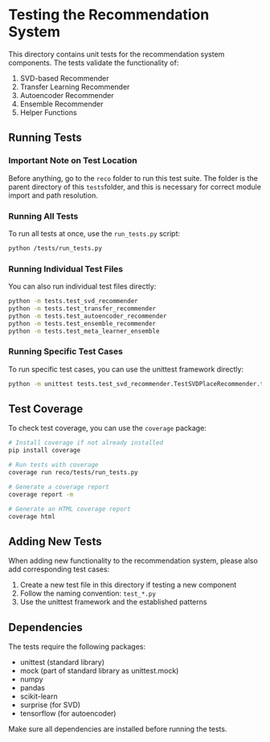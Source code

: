 # Testing the Recommendation System

This directory contains unit tests for the recommendation system components. The tests validate the functionality of:

1. SVD-based Recommender
2. Transfer Learning Recommender
3. Autoencoder Recommender
4. Ensemble Recommender
5. Helper Functions

## Running Tests

### Important Note on Test Location

Before anything, go to the `reco` folder to run this test suite. The folder is the parent directory of this `tests`folder, and this is necessary for correct module import and path resolution.

### Running All Tests

To run all tests at once, use the `run_tests.py` script:

```bash
python /tests/run_tests.py
```


### Running Individual Test Files

You can also run individual test files directly:

```bash
python -m tests.test_svd_recommender
python -m tests.test_transfer_recommender
python -m tests.test_autoencoder_recommender
python -m tests.test_ensemble_recommender
python -m tests.test_meta_learner_ensemble
```

### Running Specific Test Cases

To run specific test cases, you can use the unittest framework directly:

```bash
python -m unittest tests.test_svd_recommender.TestSVDPlaceRecommender.test_haversine_distance
```

## Test Coverage

To check test coverage, you can use the `coverage` package:

```bash
# Install coverage if not already installed
pip install coverage

# Run tests with coverage
coverage run reco/tests/run_tests.py

# Generate a coverage report
coverage report -m

# Generate an HTML coverage report
coverage html
```

## Adding New Tests

When adding new functionality to the recommendation system, please also add corresponding test cases:

1. Create a new test file in this directory if testing a new component
2. Follow the naming convention: `test_*.py`
3. Use the unittest framework and the established patterns

## Dependencies

The tests require the following packages:
- unittest (standard library)
- mock (part of standard library as unittest.mock)
- numpy
- pandas
- scikit-learn
- surprise (for SVD)
- tensorflow (for autoencoder)

Make sure all dependencies are installed before running the tests. 